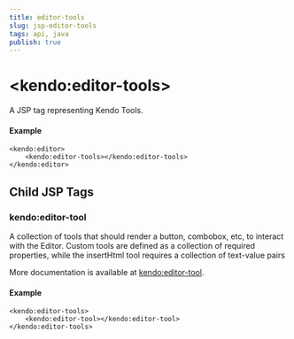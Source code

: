 ```yaml
---
title: editor-tools
slug: jsp-editor-tools
tags: api, java
publish: true
---
```


# \<kendo:editor-tools\>
A JSP tag representing Kendo Tools.

#### Example
    <kendo:editor>
        <kendo:editor-tools></kendo:editor-tools>
    </kendo:editor>


## Child JSP Tags

### kendo:editor-tool

A collection of tools that should render a button, combobox, etc, to interact with the Editor. Custom tools are defined
as a collection of required properties, while the insertHtml  tool requires a collection of text-value pairs

More documentation is available at [kendo:editor-tool](/api/wrappers/jsp/editor/tool).

#### Example

    <kendo:editor-tools>
        <kendo:editor-tool></kendo:editor-tool>
    </kendo:editor-tools>
 
